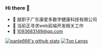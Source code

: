 ### Hi there 👋

- 🔭 就职于广东康爱多数字健康科技有限公司
- 👯 当前正寻求web前端开发相关工作
- 💬 1093683149@qq.com

[![panle666's github stats](https://github-readme-stats.vercel.app/api?username=panle666&layout=compact&theme=dracula&card_width=360 "![panle666's github stats")](https://github.com/panle666/github-readme-stats)   [![Top Langs](https://github-readme-stats.vercel.app/api/top-langs/?username=panle666&theme=dracula&layout=compact)](https://github.com/panle666/github-readme-stats)

